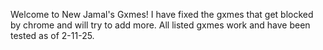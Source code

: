 Welcome to New Jamal's Gxmes! 
I have fixed the gxmes that get blocked by chrome and will try to add more.
All listed gxmes work and have been tested as of 2-11-25. 
